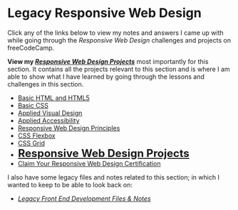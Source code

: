 # Legacy Responsive Web Design

Click any of the links below to view my notes and answers I came up with while going through the _Responsive Web Design_ challenges and projects on freeCodeCamp.

**View my [_Responsive Web Design Projects_](./8.%20Responsive%20Web%20Design%20Projects.md#responsive-web-design-projects)** most importantly for this section. It contains all the projects relevant to this section and is where I am able to show what I have learned by going through the lessons and challenges in this section.

- [Basic HTML and HTML5](./1.%20Basic%20HTML%20and%20HTML5.md#basic-html-and-html5)
- [Basic CSS](./2.%20Basic%20CSS.md#basic-css)
- [Applied Visual Design](./3.%20Applied%20Visual%20Design.md#applied-visual-design#applied-accessibility)
- [Applied Accessibility](./4.%20Applied%20Accessibility.md#applied-accessibility)
- [Responsive Web Design Principles](./5.%20Responsive%20Web%20Design%20Principles.md#responsive-web-design-principles)
- [CSS Flexbox](./6.%20CSS%20Flexbox.md#css-flexbox)
- [CSS Grid](./7.%20CSS%20Grid.md#css-grid)
- <font size="5">[**Responsive Web Design Projects**](./8.%20Responsive%20Web%20Design%20Projects.md#responsive-web-design-projects)</font>
- [Claim Your Responsive Web Design Certification](./9.%20Claim%20Your%20Responsive%20Web%20Design%20Certificate.md#claim-your-responsive-web-design-certificate)

I also have some legacy files and notes related to this section; in which I wanted to keep to be able to look back on:

- _[Legacy Front End Development Files & Notes](./../Legacy%20Front%20End%20Development%20Files%20and%20Notes/cat-photo-app#cat-photo-app)_
